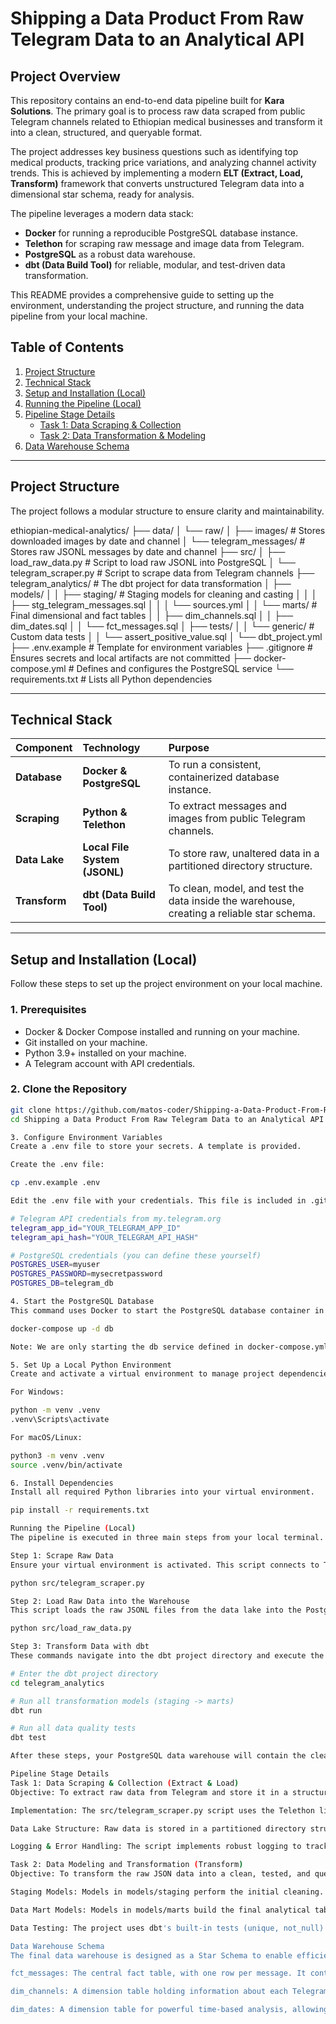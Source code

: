 # Shipping a Data Product From Raw Telegram Data to an Analytical API

## Project Overview

This repository contains an end-to-end data pipeline built for **Kara Solutions**. The primary goal is to process raw data scraped from public Telegram channels related to Ethiopian medical businesses and transform it into a clean, structured, and queryable format.

The project addresses key business questions such as identifying top medical products, tracking price variations, and analyzing channel activity trends. This is achieved by implementing a modern **ELT (Extract, Load, Transform)** framework that converts unstructured Telegram data into a dimensional star schema, ready for analysis.

The pipeline leverages a modern data stack:
- **Docker** for running a reproducible PostgreSQL database instance.
- **Telethon** for scraping raw message and image data from Telegram.
- **PostgreSQL** as a robust data warehouse.
- **dbt (Data Build Tool)** for reliable, modular, and test-driven data transformation.

This README provides a comprehensive guide to setting up the environment, understanding the project structure, and running the data pipeline from your local machine.

## Table of Contents
1.  [Project Structure](#project-structure)
2.  [Technical Stack](#technical-stack)
3.  [Setup and Installation (Local)](#setup-and-installation-local)
4.  [Running the Pipeline (Local)](#running-the-pipeline-local)
5.  [Pipeline Stage Details](#pipeline-stage-details)
    - [Task 1: Data Scraping & Collection](#task-1-data-scraping--collection-extract--load)
    - [Task 2: Data Transformation & Modeling](#task-2-data-modeling-and-transformation-transform)
6.  [Data Warehouse Schema](#data-warehouse-schema)

---
## Project Structure

The project follows a modular structure to ensure clarity and maintainability.


ethiopian-medical-analytics/
├── data/
│   └── raw/
│       ├── images/                     # Stores downloaded images by date and channel
│       └── telegram_messages/          # Stores raw JSONL messages by date and channel
├── src/
│   ├── load_raw_data.py                # Script to load raw JSONL into PostgreSQL
│   └── telegram_scraper.py             # Script to scrape data from Telegram channels
├── telegram_analytics/                 # The dbt project for data transformation
│   ├── models/
│   │   ├── staging/                    # Staging models for cleaning and casting
│   │   │   ├── stg_telegram_messages.sql
│   │   │   └── sources.yml
│   │   └── marts/                      # Final dimensional and fact tables
│   │       ├── dim_channels.sql
│   │       ├── dim_dates.sql
│   │       └── fct_messages.sql
│   ├── tests/
│   │   └── generic/                    # Custom data tests
│   │       └── assert_positive_value.sql
│   └── dbt_project.yml
├── .env.example                        # Template for environment variables
├── .gitignore                          # Ensures secrets and local artifacts are not committed
├── docker-compose.yml                  # Defines and configures the PostgreSQL service
└── requirements.txt                    # Lists all Python dependencies

---
## Technical Stack

| Component      | Technology                                    | Purpose                                                                                |
| :------------- | :-------------------------------------------- | :------------------------------------------------------------------------------------- |
| **Database** | **Docker & PostgreSQL** | To run a consistent, containerized database instance.                                  |
| **Scraping** | **Python & Telethon** | To extract messages and images from public Telegram channels.                          |
| **Data Lake** | **Local File System (JSONL)** | To store raw, unaltered data in a partitioned directory structure.                     |
| **Transform** | **dbt (Data Build Tool)** | To clean, model, and test the data inside the warehouse, creating a reliable star schema.|

---
## Setup and Installation (Local)

Follow these steps to set up the project environment on your local machine.

### 1. Prerequisites
- Docker & Docker Compose installed and running on your machine.
- Git installed on your machine.
- Python 3.9+ installed on your machine.
- A Telegram account with API credentials.

### 2. Clone the Repository
```bash
git clone https://github.com/matos-coder/Shipping-a-Data-Product-From-Raw-Telegram-Data-to-an-Analytical-API
cd Shipping a Data Product From Raw Telegram Data to an Analytical API

3. Configure Environment Variables
Create a .env file to store your secrets. A template is provided.

Create the .env file:

cp .env.example .env

Edit the .env file with your credentials. This file is included in .gitignore and will never be committed to version control.

# Telegram API credentials from my.telegram.org
telegram_app_id="YOUR_TELEGRAM_APP_ID"
telegram_api_hash="YOUR_TELEGRAM_API_HASH"

# PostgreSQL credentials (you can define these yourself)
POSTGRES_USER=myuser
POSTGRES_PASSWORD=mysecretpassword
POSTGRES_DB=telegram_db

4. Start the PostgreSQL Database
This command uses Docker to start the PostgreSQL database container in the background. Your local Python scripts will connect to this database.

docker-compose up -d db

Note: We are only starting the db service defined in docker-compose.yml.

5. Set Up a Local Python Environment
Create and activate a virtual environment to manage project dependencies locally.

For Windows:

python -m venv .venv
.venv\Scripts\activate

For macOS/Linux:

python3 -m venv .venv
source .venv/bin/activate

6. Install Dependencies
Install all required Python libraries into your virtual environment.

pip install -r requirements.txt

Running the Pipeline (Local)
The pipeline is executed in three main steps from your local terminal.

Step 1: Scrape Raw Data
Ensure your virtual environment is activated. This script connects to Telegram, scrapes data, and populates the data/raw directory.

python src/telegram_scraper.py

Step 2: Load Raw Data into the Warehouse
This script loads the raw JSONL files from the data lake into the PostgreSQL database running in Docker.

python src/load_raw_data.py

Step 3: Transform Data with dbt
These commands navigate into the dbt project directory and execute the transformation and testing logic.

# Enter the dbt project directory
cd telegram_analytics

# Run all transformation models (staging -> marts)
dbt run

# Run all data quality tests
dbt test

After these steps, your PostgreSQL data warehouse will contain the clean, modeled data.

Pipeline Stage Details
Task 1: Data Scraping & Collection (Extract & Load)
Objective: To extract raw data from Telegram and store it in a structured data lake.

Implementation: The src/telegram_scraper.py script uses the Telethon library to connect to the Telegram API and download messages and images.

Data Lake Structure: Raw data is stored in a partitioned directory structure data/raw/telegram_messages/YYYY-MM-DD/channel_name.jsonl to facilitate incremental processing. This ensures the raw data remains the unaltered source of truth.

Logging & Error Handling: The script implements robust logging to track which channels and dates have been processed and to capture any API errors or rate-limiting issues, ensuring reliable execution.

Task 2: Data Modeling and Transformation (Transform)
Objective: To transform the raw JSON data into a clean, tested, and query-optimized star schema using dbt.

Staging Models: Models in models/staging perform the initial cleaning. They select fields from the raw JSONB data, cast data types correctly, and rename columns for clarity.

Data Mart Models: Models in models/marts build the final analytical tables by joining staging models. This creates a dimensional star schema optimized for analysis.

Data Testing: The project uses dbt's built-in tests (unique, not_null) to validate primary keys and a custom test (assert_positive_value) to enforce business rules, ensuring data integrity and trust.

Data Warehouse Schema
The final data warehouse is designed as a Star Schema to enable efficient analytical queries. This design separates quantitative data (facts) from descriptive attributes (dimensions).

fct_messages: The central fact table, with one row per message. It contains foreign keys to the dimension tables and key metrics like view_count and message_length.

dim_channels: A dimension table holding information about each Telegram channel.

dim_dates: A dimension table for powerful time-based analysis, allowing grouping by day, week, month, etc.